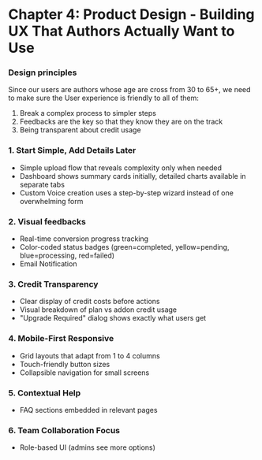 # Chapter 4: Product Design - Building UX That Authors Actually Want to Use

### Design principles
Since our users are authors whose age are cross from 30 to 65+, we need to make sure the User experience is friendly to all of them:
1. Break a complex process to simpler steps
2. Feedbacks are the key so that they know they are on the track
2. Being transparent about credit usage

### 1. Start Simple, Add Details Later
* Simple upload flow that reveals complexity only when needed
* Dashboard shows summary cards initially, detailed charts available in separate tabs
* Custom Voice creation uses a step-by-step wizard instead of one overwhelming form

### 2. Visual feedbacks
* Real-time conversion progress tracking
* Color-coded status badges (green=completed, yellow=pending, blue=processing, red=failed)
* Email Notification

### 3. Credit Transparency
* Clear display of credit costs before actions
* Visual breakdown of plan vs addon credit usage
* "Upgrade Required" dialog shows exactly what users get

### 4. Mobile-First Responsive
* Grid layouts that adapt from 1 to 4 columns
* Touch-friendly button sizes
* Collapsible navigation for small screens

### 5. Contextual Help
* FAQ sections embedded in relevant pages

### 6. Team Collaboration Focus
* Role-based UI (admins see more options)
